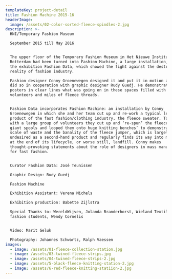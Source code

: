```yaml
---
templateKey: project-detail
title: Fashion Machine 2015-16
headerImage:
  image: /assets/02-color-sorted-fleece-spindles-2.jpg
description: >-
  HNI/Temporary Fashion Museum

  September 2015 till May 2016


  The upper floor of the Temporary Fashion Museum in Het Nieuwe Instituut in
  Rotterdam had been turned into Fashion Machine, a large installation, part of
  the exhibition Fashion Data, which showed the fight against the destructive
  reality of fashion industry.

  Fashion designer Conny Groenewegen designed it and put it in motion and she
  did so in cooperation with graphic designer Rudy Guedj. He demonstrated on
  posters in clear lines what was going on in these spaces filled with
  volunteers and miles of fleece threads.


  Fashion Data incorporates Fashion Machine: an installation by Conny
  Groenewegen in which she and her team cut up and re-work a typical leftover
  product of the fast fashion/clothing industry, the fleece sweater. Together
  with a large group of volunteers they cut up and ‘re-spun’ the fleeces onto
  giant spools and looped them onto huge knitting benches’ to demonstrate the
  scale of waste and the banality of the fleece jumper, which is largely
  undesired as a second-hand product and regularly finds its way into mattresses
  at the end of its lifecycle, or worse still, landfill. Conny makes
  thought-provoking statements about the role of designers in mass manufacturing
  for fast fashion.


  Curator Fashion Data: José Teunissen

  Graphic Design: Rudy Guedj

  Fashion Machine

  Exhibition Assistant: Verena Michels

  Exhibition production: Babette Zijlstra

  Special Thanks to: WereldWijven, Jolanda Branderhorst, Wieland Textiles, HKU
  fashion students, Wendy Cornelis


  Video: Marit Geluk

  Photography: Johannes Schwartz, Ralph Vaessen
images:
  - image: /assets/01-fleece-collection-station.jpg
  - image: /assets/03-twined-fleece-strips.jpg
  - image: /assets/04-twined-fleece-strips-2.jpg
  - image: /assets/5-black-fleece-knitting-station-2.jpg
  - image: /assets/6-red-fleece-knitting-statiion-2.jpg
---
```


